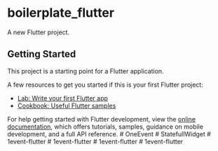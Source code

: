 # boilerplate_flutter

A new Flutter project.

## Getting Started

This project is a starting point for a Flutter application.

A few resources to get you started if this is your first Flutter project:

- [Lab: Write your first Flutter app](https://docs.flutter.dev/get-started/codelab)
- [Cookbook: Useful Flutter samples](https://docs.flutter.dev/cookbook)

For help getting started with Flutter development, view the
[online documentation](https://docs.flutter.dev/), which offers tutorials,
samples, guidance on mobile development, and a full API reference.
#   O n e E v e n t  
 #   S t a t e f u l l W i d g e t  
 #   1 e v e n t - f l u t t e r  
 #   1 e v e n t - f l u t t e r  
 #   1 e v e n t - f l u t t e r  
 #   1 e v e n t - f l u t t e r  
 